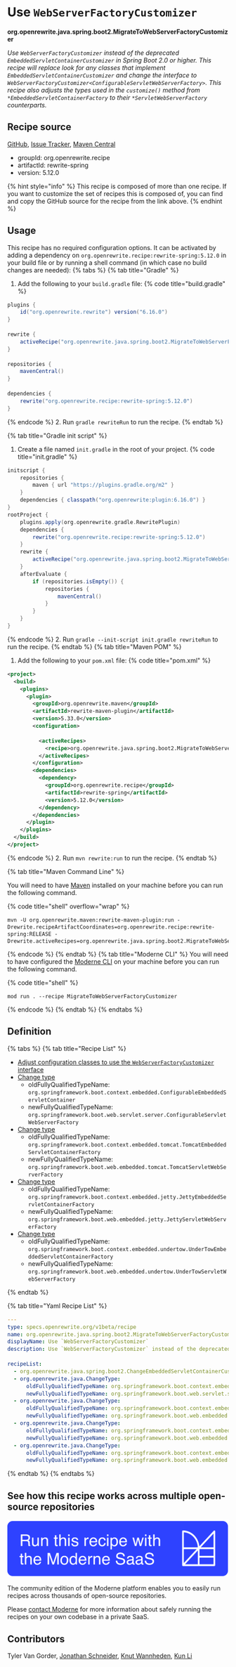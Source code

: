# Use `WebServerFactoryCustomizer`

**org.openrewrite.java.spring.boot2.MigrateToWebServerFactoryCustomizer**

_Use `WebServerFactoryCustomizer` instead of the deprecated `EmbeddedServletContainerCustomizer` in Spring Boot 2.0 or higher. This recipe will replace look for any classes that implement `EmbeddedServletContainerCustomizer` and change the interface to `WebServerFactoryCustomizer<ConfigurableServletWebServerFactory>`. This recipe also adjusts the types used in the `customize()` method from `*EmbeddedServletContainerFactory` to their `*ServletWebServerFactory` counterparts._

## Recipe source

[GitHub](https://github.com/openrewrite/rewrite-spring/blob/main/src/main/resources/META-INF/rewrite/spring-boot-20.yml), [Issue Tracker](https://github.com/openrewrite/rewrite-spring/issues), [Maven Central](https://central.sonatype.com/artifact/org.openrewrite.recipe/rewrite-spring/5.12.0/jar)

* groupId: org.openrewrite.recipe
* artifactId: rewrite-spring
* version: 5.12.0

{% hint style="info" %}
This recipe is composed of more than one recipe. If you want to customize the set of recipes this is composed of, you can find and copy the GitHub source for the recipe from the link above.
{% endhint %}

## Usage

This recipe has no required configuration options. It can be activated by adding a dependency on `org.openrewrite.recipe:rewrite-spring:5.12.0` in your build file or by running a shell command (in which case no build changes are needed): 
{% tabs %}
{% tab title="Gradle" %}
1. Add the following to your `build.gradle` file:
{% code title="build.gradle" %}
```groovy
plugins {
    id("org.openrewrite.rewrite") version("6.16.0")
}

rewrite {
    activeRecipe("org.openrewrite.java.spring.boot2.MigrateToWebServerFactoryCustomizer")
}

repositories {
    mavenCentral()
}

dependencies {
    rewrite("org.openrewrite.recipe:rewrite-spring:5.12.0")
}
```
{% endcode %}
2. Run `gradle rewriteRun` to run the recipe.
{% endtab %}

{% tab title="Gradle init script" %}
1. Create a file named `init.gradle` in the root of your project.
{% code title="init.gradle" %}
```groovy
initscript {
    repositories {
        maven { url "https://plugins.gradle.org/m2" }
    }
    dependencies { classpath("org.openrewrite:plugin:6.16.0") }
}
rootProject {
    plugins.apply(org.openrewrite.gradle.RewritePlugin)
    dependencies {
        rewrite("org.openrewrite.recipe:rewrite-spring:5.12.0")
    }
    rewrite {
        activeRecipe("org.openrewrite.java.spring.boot2.MigrateToWebServerFactoryCustomizer")
    }
    afterEvaluate {
        if (repositories.isEmpty()) {
            repositories {
                mavenCentral()
            }
        }
    }
}
```
{% endcode %}
2. Run `gradle --init-script init.gradle rewriteRun` to run the recipe.
{% endtab %}
{% tab title="Maven POM" %}
1. Add the following to your `pom.xml` file:
{% code title="pom.xml" %}
```xml
<project>
  <build>
    <plugins>
      <plugin>
        <groupId>org.openrewrite.maven</groupId>
        <artifactId>rewrite-maven-plugin</artifactId>
        <version>5.33.0</version>
        <configuration>
          
          <activeRecipes>
            <recipe>org.openrewrite.java.spring.boot2.MigrateToWebServerFactoryCustomizer</recipe>
          </activeRecipes>
        </configuration>
        <dependencies>
          <dependency>
            <groupId>org.openrewrite.recipe</groupId>
            <artifactId>rewrite-spring</artifactId>
            <version>5.12.0</version>
          </dependency>
        </dependencies>
      </plugin>
    </plugins>
  </build>
</project>
```
{% endcode %}
2. Run `mvn rewrite:run` to run the recipe.
{% endtab %}

{% tab title="Maven Command Line" %}

You will need to have [Maven](https://maven.apache.org/download.cgi) installed on your machine before you can run the following command.

{% code title="shell" overflow="wrap" %}
```shell
mvn -U org.openrewrite.maven:rewrite-maven-plugin:run -Drewrite.recipeArtifactCoordinates=org.openrewrite.recipe:rewrite-spring:RELEASE -Drewrite.activeRecipes=org.openrewrite.java.spring.boot2.MigrateToWebServerFactoryCustomizer 
```
{% endcode %}
{% endtab %}
{% tab title="Moderne CLI" %}
You will need to have configured the [Moderne CLI](https://docs.moderne.io/moderne-cli/cli-intro) on your machine before you can run the following command.

{% code title="shell" %}
```shell
mod run . --recipe MigrateToWebServerFactoryCustomizer
```
{% endcode %}
{% endtab %}
{% endtabs %}

## Definition

{% tabs %}
{% tab title="Recipe List" %}
* [Adjust configuration classes to use the `WebServerFactoryCustomizer` interface](../../../java/spring/boot2/changeembeddedservletcontainercustomizer.md)
* [Change type](../../../java/changetype.md)
  * oldFullyQualifiedTypeName: `org.springframework.boot.context.embedded.ConfigurableEmbeddedServletContainer`
  * newFullyQualifiedTypeName: `org.springframework.boot.web.servlet.server.ConfigurableServletWebServerFactory`
* [Change type](../../../java/changetype.md)
  * oldFullyQualifiedTypeName: `org.springframework.boot.context.embedded.tomcat.TomcatEmbeddedServletContainerFactory`
  * newFullyQualifiedTypeName: `org.springframework.boot.web.embedded.tomcat.TomcatServletWebServerFactory`
* [Change type](../../../java/changetype.md)
  * oldFullyQualifiedTypeName: `org.springframework.boot.context.embedded.jetty.JettyEmbeddedServletContainerFactory`
  * newFullyQualifiedTypeName: `org.springframework.boot.web.embedded.jetty.JettyServletWebServerFactory`
* [Change type](../../../java/changetype.md)
  * oldFullyQualifiedTypeName: `org.springframework.boot.context.embedded.undertow.UnderTowEmbeddedServletContainerFactory`
  * newFullyQualifiedTypeName: `org.springframework.boot.web.embedded.undertow.UnderTowServletWebServerFactory`

{% endtab %}

{% tab title="Yaml Recipe List" %}
```yaml
---
type: specs.openrewrite.org/v1beta/recipe
name: org.openrewrite.java.spring.boot2.MigrateToWebServerFactoryCustomizer
displayName: Use `WebServerFactoryCustomizer`
description: Use `WebServerFactoryCustomizer` instead of the deprecated `EmbeddedServletContainerCustomizer` in Spring Boot 2.0 or higher. This recipe will replace look for any classes that implement `EmbeddedServletContainerCustomizer` and change the interface to `WebServerFactoryCustomizer<ConfigurableServletWebServerFactory>`. This recipe also adjusts the types used in the `customize()` method from `*EmbeddedServletContainerFactory` to their `*ServletWebServerFactory` counterparts.

recipeList:
  - org.openrewrite.java.spring.boot2.ChangeEmbeddedServletContainerCustomizer
  - org.openrewrite.java.ChangeType:
      oldFullyQualifiedTypeName: org.springframework.boot.context.embedded.ConfigurableEmbeddedServletContainer
      newFullyQualifiedTypeName: org.springframework.boot.web.servlet.server.ConfigurableServletWebServerFactory
  - org.openrewrite.java.ChangeType:
      oldFullyQualifiedTypeName: org.springframework.boot.context.embedded.tomcat.TomcatEmbeddedServletContainerFactory
      newFullyQualifiedTypeName: org.springframework.boot.web.embedded.tomcat.TomcatServletWebServerFactory
  - org.openrewrite.java.ChangeType:
      oldFullyQualifiedTypeName: org.springframework.boot.context.embedded.jetty.JettyEmbeddedServletContainerFactory
      newFullyQualifiedTypeName: org.springframework.boot.web.embedded.jetty.JettyServletWebServerFactory
  - org.openrewrite.java.ChangeType:
      oldFullyQualifiedTypeName: org.springframework.boot.context.embedded.undertow.UnderTowEmbeddedServletContainerFactory
      newFullyQualifiedTypeName: org.springframework.boot.web.embedded.undertow.UnderTowServletWebServerFactory

```
{% endtab %}
{% endtabs %}

## See how this recipe works across multiple open-source repositories

[![Moderne Link Image](/.gitbook/assets/ModerneRecipeButton.png)](https://app.moderne.io/recipes/org.openrewrite.java.spring.boot2.MigrateToWebServerFactoryCustomizer)

The community edition of the Moderne platform enables you to easily run recipes across thousands of open-source repositories.

Please [contact Moderne](https://moderne.io/product) for more information about safely running the recipes on your own codebase in a private SaaS.

## Contributors
Tyler Van Gorder, [Jonathan Schneider](mailto:jkschneider@gmail.com), [Knut Wannheden](mailto:knut@moderne.io), [Kun Li](mailto:kun@moderne.io)
